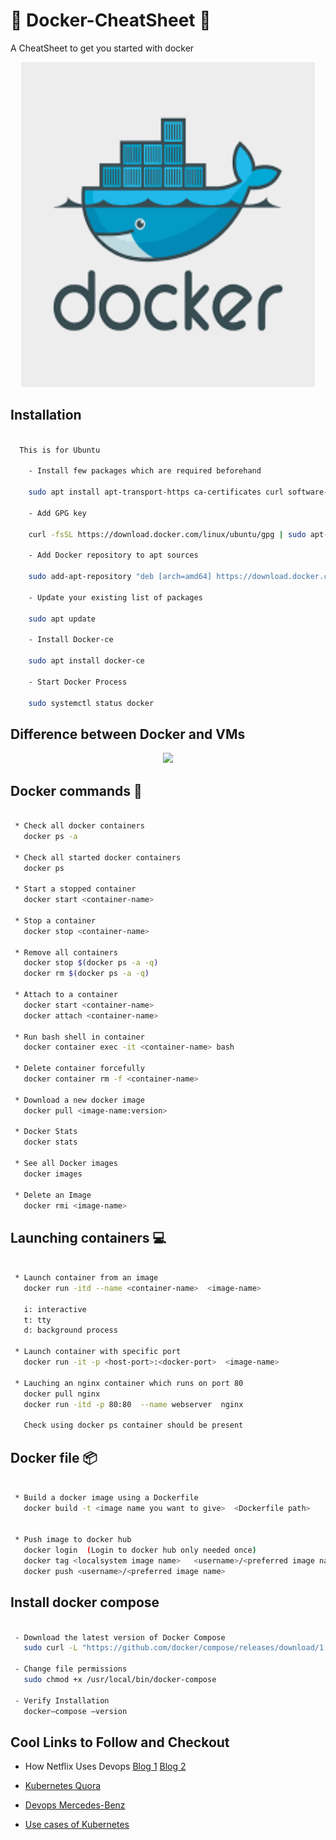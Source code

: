# :star2: Docker-CheatSheet :star2:

A CheatSheet to get you started with docker 

<p align="center">
<img src="docker.png" height=520px width=470px>
</p>

## Installation 
```sh
 
  This is for Ubuntu
 
    - Install few packages which are required beforehand

    sudo apt install apt-transport-https ca-certificates curl software-properties-common

    - Add GPG key 

    curl -fsSL https://download.docker.com/linux/ubuntu/gpg | sudo apt-key add -

    - Add Docker repository to apt sources

    sudo add-apt-repository "deb [arch=amd64] https://download.docker.com/linux/ubuntu bionic stable"

    - Update your existing list of packages
    
    sudo apt update

    - Install Docker-ce

    sudo apt install docker-ce

    - Start Docker Process

    sudo systemctl status docker 

```

## Difference between Docker and VMs

<p align="center">
<img src="https://uploads.toptal.io/blog/image/91505/toptal-blog-image-1438607369520-110213f5682347c7ea0c68d46bb17d6d.jpg" >
</p>


## Docker commands :whale2:
```sh

 * Check all docker containers
   docker ps -a

 * Check all started docker containers
   docker ps

 * Start a stopped container
   docker start <container-name>

 * Stop a container
   docker stop <container-name>

 * Remove all containers
   docker stop $(docker ps -a -q)
   docker rm $(docker ps -a -q) 

 * Attach to a container
   docker start <container-name>
   docker attach <container-name>

 * Run bash shell in container
   docker container exec -it <container-name> bash
 
 * Delete container forcefully
   docker container rm -f <container-name>

 * Download a new docker image
   docker pull <image-name:version>

 * Docker Stats
   docker stats

 * See all Docker images
   docker images

 * Delete an Image
   docker rmi <image-name>

```

## Launching containers :computer:
```sh

 * Launch container from an image
   docker run -itd --name <container-name>  <image-name>

   i: interactive
   t: tty
   d: background process

 * Launch container with specific port
   docker run -it -p <host-port>:<docker-port>  <image-name>
   
 * Lauching an nginx container which runs on port 80
   docker pull nginx
   docker run -itd -p 80:80  --name webserver  nginx

   Check using docker ps container should be present

```


## Docker file :package:
```sh

 * Build a docker image using a Dockerfile
   docker build -t <image name you want to give>  <Dockerfile path>

 
 * Push image to docker hub
   docker login  (Login to docker hub only needed once)
   docker tag <localsystem image name>   <username>/<preferred image name>
   docker push <username>/<preferred image name>


```

## Install docker compose
```sh

 - Download the latest version of Docker Compose
   sudo curl -L "https://github.com/docker/compose/releases/download/1.24.0/docker-compose-$(uname -s)-$(uname -m)" -o /usr/local/bin/docker-compose

 - Change file permissions
   sudo chmod +x /usr/local/bin/docker-compose

 - Verify Installation
   docker–compose –version

```

## Cool Links to Follow and Checkout

- How Netflix Uses Devops
  [Blog 1](https://netflixtechblog.com/applying-netflix-devops-patterns-to-windows-2a57f2dbbf79)
  [Blog 2](https://netflixtechblog.com/full-cycle-developers-at-netflix-a08c31f83249)

- [Kubernetes  Quora](https://www.quora.com/q/quoraengineering/Adopting-Kubernetes-at-Quora)

- [Devops  Mercedes-Benz](https://www.youtube.com/watch?v=PR-vV1zS1JE&feature=youtu.be)

- [Use cases of Kubernetes](https://dzone.com/articles/how-big-companies-are-using-kubernetes)
